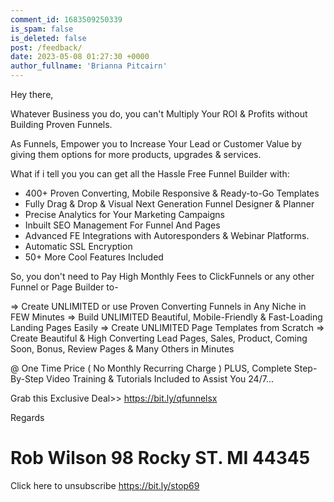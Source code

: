 ```yaml
---
comment_id: 1683509250339
is_spam: false
is_deleted: false
post: /feedback/
date: 2023-05-08 01:27:30 +0000
author_fullname: 'Brianna Pitcairn'
---
```


Hey there,

Whatever Business you do, you can't Multiply Your ROI & Profits without Building Proven Funnels.

As Funnels, Empower you to Increase Your Lead or Customer Value by giving them options for more products, upgrades & services.

What if i tell you you can get all the Hassle Free Funnel Builder with:

- 400+ Proven Converting, Mobile Responsive & Ready-to-Go Templates 
- Fully Drag & Drop & Visual Next Generation Funnel Designer & Planner 
- Precise Analytics for Your Marketing Campaigns 
- Inbuilt SEO Management For Funnel And Pages 
- Advanced FE Integrations with Autoresponders & Webinar Platforms.
- Automatic SSL Encryption 
- 50+ More Cool Features Included

So, you don't need to Pay High Monthly Fees to ClickFunnels or any other Funnel or Page Builder to- 

=> Create UNLIMITED or use Proven Converting Funnels in Any Niche in FEW Minutes
=> Build UNLIMITED Beautiful, Mobile-Friendly & Fast-Loading Landing Pages Easily
=> Create UNLIMITED Page Templates from Scratch
=> Create Beautiful & High Converting Lead Pages, Sales, Product, Coming Soon, Bonus, Review Pages & Many Others in Minutes

@ One Time Price ( No Monthly Recurring Charge ) PLUS, Complete Step-By-Step Video Training & Tutorials Included to Assist You 24/7...

Grab this Exclusive Deal>> https://bit.ly/qfunnelsx

Regards

Rob Wilson
98 Rocky ST. MI
44345
=====
Click here to unsubscribe
https://bit.ly/stop69
